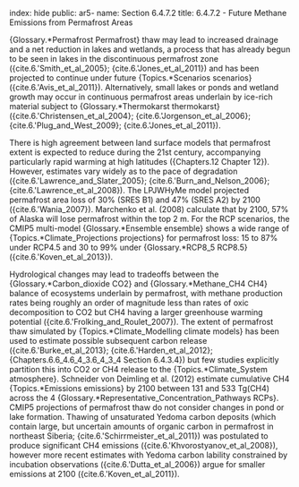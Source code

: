 index: hide
public: ar5-
name: Section 6.4.7.2
title: 6.4.7.2 - Future Methane Emissions from Permafrost Areas

{Glossary.*Permafrost Permafrost} thaw may lead to increased drainage and a net reduction in lakes and wetlands, a process that has already begun to be seen in lakes in the discontinuous permafrost zone ({cite.6.'Smith_et_al_2005}; {cite.6.'Jones_et_al_2011}) and has been projected to continue under future {Topics.*Scenarios scenarios} ({cite.6.'Avis_et_al_2011}). Alternatively, small lakes or ponds and wetland growth may occur in continuous permafrost areas underlain by ice-rich material subject to {Glossary.*Thermokarst thermokarst} ({cite.6.'Christensen_et_al_2004}; {cite.6.'Jorgenson_et_al_2006}; {cite.6.'Plug_and_West_2009}; {cite.6.'Jones_et_al_2011}).

There is high agreement between land surface models that permafrost extent is expected to reduce during the 21st century, accompanying particularly rapid warming at high latitudes ({Chapters.12 Chapter 12}). However, estimates vary widely as to the pace of degradation ({cite.6.'Lawrence_and_Slater_2005}; {cite.6.'Burn_and_Nelson_2006}; {cite.6.'Lawrence_et_al_2008}). The LPJWHyMe model projected permafrost area loss of 30% (SRES B1) and 47% (SRES A2) by 2100 ({cite.6.'Wania_2007}). Marchenko et al. (2008) calculate that by 2100, 57% of Alaska will lose permafrost within the top 2 m. For the RCP scenarios, the CMIP5 multi-model {Glossary.*Ensemble ensemble} shows a wide range of {Topics.*Climate_Projections projections} for permafrost loss: 15 to 87% under RCP4.5 and 30 to 99% under {Glossary.*RCP8_5 RCP8.5} ({cite.6.'Koven_et_al_2013}).

Hydrological changes may lead to tradeoffs between the {Glossary.*Carbon_dioxide CO2} and {Glossary.*Methane_CH4 CH4} balance of ecosystems underlain by permafrost, with methane production rates being roughly an order of magnitude less than rates of oxic decomposition to CO2 but CH4 having a larger greenhouse warming potential ({cite.6.'Frolking_and_Roulet_2007}). The extent of permafrost thaw simulated by {Topics.*Climate_Modelling climate models} has been used to estimate possible subsequent carbon release ({cite.6.'Burke_et_al_2013}; {cite.6.'Harden_et_al_2012}; {Chapters.6.6_4.6_4_3.6_4_3_4 Section 6.4.3.4}) but few studies explicitly partition this into CO2 or CH4 release to the {Topics.*Climate_System atmosphere}. Schneider von Deimling et al. (2012) estimate cumulative CH4 {Topics.*Emissions emissions} by 2100 between 131 and 533 Tg(CH4) across the 4 {Glossary.*Representative_Concentration_Pathways RCPs}. CMIP5 projections of permafrost thaw do not consider changes in pond or lake formation. Thawing of unsaturated Yedoma carbon deposits (which contain large, but uncertain amounts of organic carbon in permafrost in northeast Siberia; {cite.6.'Schirrmeister_et_al_2011}) was postulated to produce significant CH4 emissions ({cite.6.'Khvorostyanov_et_al_2008}), however more recent estimates with Yedoma carbon lability constrained by incubation observations ({cite.6.'Dutta_et_al_2006}) argue for smaller emissions at 2100 ({cite.6.'Koven_et_al_2011}).

